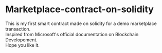 # Marketplace-contract-on-solidity
This is my first smart contract made on solidity for a demo marketplace transaction.<br>
Inspired from Microsoft's official documentation on Blockchain Developement.<br>
Hope you like it.
